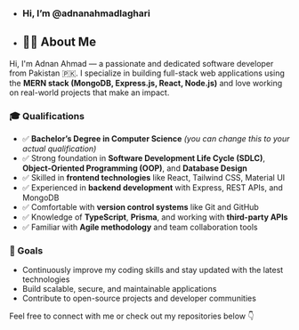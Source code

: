 - ### Hi, I’m @adnanahmadlaghari
- ## 👨‍💻 About Me

Hi, I'm Adnan Ahmad — a passionate and dedicated software developer from Pakistan 🇵🇰. I specialize in building full-stack web applications using the **MERN stack (MongoDB, Express.js, React, Node.js)** and love working on real-world projects that make an impact.

### 🎓 Qualifications

- ✅ **Bachelor’s Degree in Computer Science** *(you can change this to your actual qualification)*
- ✅ Strong foundation in **Software Development Life Cycle (SDLC)**, **Object-Oriented Programming (OOP)**, and **Database Design**
- ✅ Skilled in **frontend technologies** like React, Tailwind CSS, Material UI
- ✅ Experienced in **backend development** with Express, REST APIs, and MongoDB
- ✅ Comfortable with **version control systems** like Git and GitHub
- ✅ Knowledge of **TypeScript**, **Prisma**, and working with **third-party APIs**
- ✅ Familiar with **Agile methodology** and team collaboration tools

### 🚀 Goals

- Continuously improve my coding skills and stay updated with the latest technologies
- Build scalable, secure, and maintainable applications
- Contribute to open-source projects and developer communities

Feel free to connect with me or check out my repositories below 👇

<!---
adnanahmadlaghari/adnanahmadlaghari is a ✨ special ✨ repository because its `README.md` (this file) appears on your GitHub profile.
You can click the Preview link to take a look at your changes.
--->
